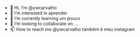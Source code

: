 - 👋 Hi, I’m @ywcarvalho
- 👀 I’m interested in aprender
- 🌱 I’m currently learning um pouco
- 💞️ I’m looking to collaborate on ...
- 📫 How to reach me  @ywcarvalho também é meu instagram

<!---
ywcarvalho/ywcarvalho is a ✨ special ✨ repository because its `README.md` (this file) appears on your GitHub profile.
You can click the Preview link to take a look at your changes.
--->
